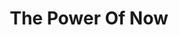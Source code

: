 ---
title: "The Power Of Now"
description: ¯\\_(ツ)\_/¯ Agak kecewa dengan buku ini. Format orang bertanya dan Eckhart menjawab awalnya kedengaran oke, tapi lama-lama, karena kontennya agak repetitif, I feel like I'm a broken record, and the book make me feel stupid, instead of serene. Eckhat, I didn't asked the god damn questions.
cover: "images/reading/the-power-of-now.jpeg"
publishDate: 2019-08-11
authors: "Eckhart Toller"
---